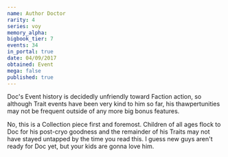 ```yaml
---
name: Author Doctor
rarity: 4
series: voy
memory_alpha:
bigbook_tier: 7
events: 34
in_portal: true
date: 04/09/2017
obtained: Event
mega: false
published: true
---
```


Doc's Event history is decidedly unfriendly toward Faction action, so although Trait events have been very kind to him so far, his thawpertunities may not be frequent outside of any more big bonus features. 

No, this is a Collection piece first and foremost. Children of all ages flock to Doc for his post-cryo goodness and the remainder of his Traits may not have stayed untapped by the time you read this. I guess new guys aren't ready for Doc yet, but your kids are gonna love him.
